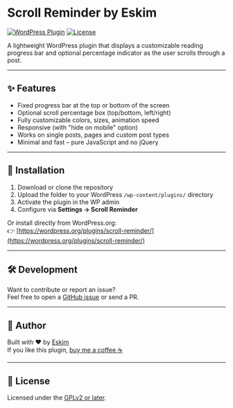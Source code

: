 # Scroll Reminder by Eskim

[![WordPress Plugin](https://img.shields.io/wordpress/plugin/v/scroll-reminder-by-eskim.svg)](https://wordpress.org/plugins/scroll-reminder-by-eskim/)
[![License](https://img.shields.io/badge/license-GPLv2-blue.svg)](https://www.gnu.org/licenses/gpl-2.0.html)

A lightweight WordPress plugin that displays a customizable reading progress bar and optional percentage indicator as the user scrolls through a post.

---

## ✨ Features

- Fixed progress bar at the top or bottom of the screen
- Optional scroll percentage box (top/bottom, left/right)
- Fully customizable colors, sizes, animation speed
- Responsive (with "hide on mobile" option)
- Works on single posts, pages and custom post types
- Minimal and fast – pure JavaScript and no jQuery

---

## 🔧 Installation

1. Download or clone the repository
2. Upload the folder to your WordPress `/wp-content/plugins/` directory
3. Activate the plugin in the WP admin
4. Configure via **Settings → Scroll Reminder**

Or install directly from WordPress.org:  
👉 [https://wordpress.org/plugins/scroll-reminder/](https://wordpress.org/plugins/scroll-reminder/)

---

## 🛠️ Development

Want to contribute or report an issue?  
Feel free to open a [GitHub issue](https://github.com/youruser/scroll-reminder/issues) or send a PR.

---

## 🚀 Author

Built with ❤️ by [Eskim](https://eskim.pl)  
If you like this plugin, [buy me a coffee ☕](https://eskim.pl)

---

## 📄 License

Licensed under the [GPLv2 or later](https://www.gnu.org/licenses/gpl-2.0.html).
